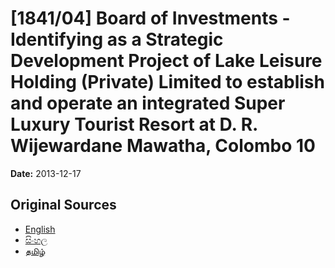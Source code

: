 # [1841/04] Board of Investments - Identifying as a Strategic Development Project of Lake Leisure Holding (Private) Limited to establish and operate an integrated Super Luxury Tourist Resort at D. R. Wijewardane Mawatha, Colombo 10

**Date:** 2013-12-17

## Original Sources

- [English](https://documents.gov.lk/view/extra-gazettes/2013/12/1841-04_E.pdf)
- [සිංහල](https://documents.gov.lk/view/extra-gazettes/2013/12/1841-04_S.pdf)
- [தமிழ்](https://documents.gov.lk/view/extra-gazettes/2013/12/1841-04_T.pdf)
